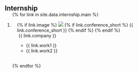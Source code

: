 <h2 id="internship" style="margin: 2px 0px -15px;">Internship</h2>

<div class="internship">
<ol class="bibliography">

{% for link in site.data.internship.main %}

<li>
<div class="pub-row">
  <div class="col-sm-3 abbr" style="position: relative;padding-right: 15px;padding-left: 15px;">
    {% if link.image %} 
    <img src="{{ link.image }}" class="teaser img-fluid z-depth-1" style="width=100;height=40%">
    {% if link.conference_short %} 
    <abbr class="badge">{{ link.conference_short }}</abbr>
    {% endif %}
    {% endif %}
  </div>
  <div class="col-sm-9" style="position: relative;padding-right: 15px;padding-left: 20px;">
    <div class="company">{{ link.company }}</div>
    <ul>
      <li class="work1">{{ link.work1 }}</li>
      <li class="work2">{{ link.work2 }}</li>
    </ul>
    </div>
</div>
</li>
<br>

{% endfor %}

</ol>
</div>